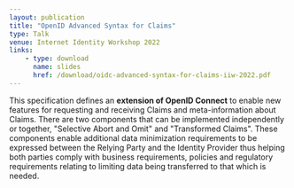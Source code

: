 ```yaml
---
layout: publication
title: "OpenID Advanced Syntax for Claims"
type: Talk
venue: Internet Identity Workshop 2022
links:
    - type: download
      name: slides
      href: /download/oidc-advanced-syntax-for-claims-iiw-2022.pdf
---
```


This specification defines an **extension of OpenID Connect** to enable new features for requesting and receiving Claims and meta-information about Claims. There are two components that can be implemented independently or together, "Selective Abort and Omit" and "Transformed Claims". These components enable additional data minimization requirements to be expressed between the Relying Party and the Identity Provider thus helping both parties comply with business requirements, policies and regulatory requirements relating to limiting data being transferred to that which is needed.
